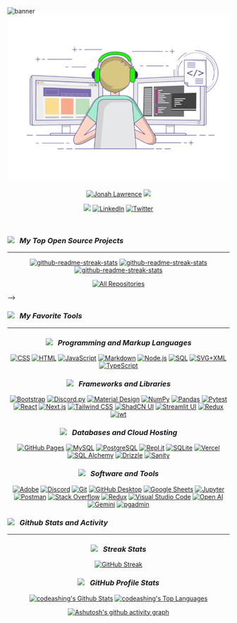 
<img src="https://media.licdn.com/dms/image/D4D16AQHIul41I9PNiA/profile-displaybackgroundimage-shrink_350_1400/0/1721483149483?e=1727308800&v=beta&t=s5aEwJ5kQVQlXnxQrczrL4mY5tqN9DAQ6_odHLZ2huE" alt="banner">

<img src="./assets/coding.gif" alt="banner">
 
   
<p align="center">
  <a href="https://github.com/codeashing">
   <img src="https://readme-typing-svg.demolab.com?font=Fira+Code&size=35&duration=1&pause=10000000&color=60f6af&center=true&repeat=false&width=435&lines=Rafi+Ali" alt="Jonah Lawrence" /></a>

  <a href="https://github.com/DenverCoder1/readme-typing-svg">
    <img src="https://readme-typing-svg.demolab.com?font=Fira+Code&pause=1000&width=435&lines=I'm+Software+Engineer;Generative+AI;Modern+Web+App+Developer;Jamstack+Developer;Empowering+solution+creation+for+success;Tech+Evangelist&font=Fira%20Code&center=true&width=600&height=45&color=60f6af&vCenter=true&pause=1000&size=22" /></a>
</p>
 
<!-- Social icons section -->
<p align="center">
<a href="https://therafiali.vercel.app/"><img src="https://img.shields.io/badge/personal website-F15B2A?style=for-the-badge&logo=firefox&logoColor=white"/></a>
  <a href="https://www.linkedin.com/in/therafiali/"><img  alt="LinkedIn" title="LinkedIn" src="https://img.shields.io/badge/LinkedIn-0b5fbb?style=for-the-badge&logo=linkedin&logoColor=white"/></a>
  <a href="https://twitter.com/therafiali"><img  alt="Twitter" title="Twitter" src="https://img.shields.io/badge/twitter-1c96e9?style=for-the-badge&logo=twitter&logoColor=white"/></a>
  <br/>
   
</p>

<br/>

***<h3><img src="https://media.giphy.com/media/ES9cAJlcxblRESzOH1/giphy.gif" width="50px"> &nbsp; My Top Open Source Projects</h3>***
<hr></hr>


<div align="center" >
  <p>
    <a href="https://github.com/therafiali/Chatbot_with_Simple_Book_Api"><img width="278" src="https://denvercoder1-github-readme-stats.vercel.app/api/pin/?username=therafiali&repo=Chatbot_with_Simple_Book_Api&theme=react&bg_color=#26bf86&title_color=#197f59&hide_border=true&icon_color=#1d9468&show_icons=false" alt="github-readme-streak-stats"></a>
    <a href="https://github.com/therafiali/Financial_Analyst_using_GenAI"><img width="278" src="https://denvercoder1-github-readme-stats.vercel.app/api/pin/?username=therafiali&repo=Financial_Analyst_using_GenAI&theme=react&bg_color=#26bf86&title_color=#197f59&hide_border=true&icon_color=#1d9468&show_icons=false" alt="github-readme-streak-stats"></a>
    <a href="https://github.com/therafiali/Full_Stack_ecommerce_project-01"><img width="278" src="https://denvercoder1-github-readme-stats.vercel.app/api/pin/?username=therafiali&repo=Full_Stack_ecommerce_project-01&theme=react&bg_color=#26bf86&title_color=#197f59&hide_border=true&icon_color=#1d9468&show_icons=false" alt="github-readme-streak-stats"></a>
    
  </p>

  <a href="https://github.com/therafiali?tab=repositories&sort=stargazers"><img alt="All Repositories" title="All Repositories" src="https://custom-icon-badges.demolab.com/badge/-Click%20Here%20For%20All%20My%20Repos-1F222E?style=for-the-badge&logoColor=white&logo=repo"/></a>

</div>

<!-- ***<h3><img src="https://media.giphy.com/media/QTmfvHGklosY1ha87W/giphy.gif" width="50px"> &nbsp; Top Projects I've Contributed To </h3>***
<hr></hr>

<div align="center" >

  <!-- Small repo cards https://github.com/DenverCoder1/github-readme-stats (fork of anuraghazra/github-readme-stats) -->
  <!-- <p>
    <a href="https://github.com/rashidwassan/learning-resources"><img width="278" src="https://denvercoder1-github-readme-stats.vercel.app/api/pin/?username=rashidwassan&repo=learning-resources&theme=react&bg_color=1F222E&title_color=4E96FFFF&hide_border=true&icon_color=4e96ff&show_icons=false&show_description=false" alt="flask"></a>
  </p>
</div> --> -->


***<h3><img src="https://media2.giphy.com/media/QssGEmpkyEOhBCb7e1/giphy.gif?cid=ecf05e47a0n3gi1bfqntqmob8g9aid1oyj2wr3ds3mg700bl&rid=giphy.gif" width="50px"> &nbsp; My Favorite Tools </h3>***
<hr></hr>

<div align="center" >

### ***<img src="https://media.giphy.com/media/IdyAQJVN2kVPNUrojM/giphy.gif" width="30px"> &nbsp; Programming and Markup Languages***

  <p>
      <a href="https://github.com/search?q=user%3ADenverCoder1+language%3Acss"><img alt="CSS" src="https://img.shields.io/badge/CSS-1572B6.svg?logo=css3&logoColor=white"></a>
      <a href="https://github.com/search?q=user%3ADenverCoder1+language%3Ahtml"><img alt="HTML" src="https://img.shields.io/badge/HTML-E34F26.svg?logo=html5&logoColor=white"></a>
      <a href="https://github.com/search?q=user%3ADenverCoder1+language%3Ajavascript"><img alt="JavaScript" src="https://img.shields.io/badge/JavaScript-F7DF1E.svg?logo=javascript&logoColor=black"></a>
      <a href="https://github.com/search?q=user%3ADenverCoder1+language%3Amarkdown"><img alt="Markdown" src="https://img.shields.io/badge/Markdown-000000.svg?logo=markdown&logoColor=white"></a>
      <a href="https://github.com/search?q=user%3ADenverCoder1+language%3Ajavascript"><img alt="Node.js" src="https://img.shields.io/badge/Node.js-43853D.svg?logo=node.js&logoColor=white"></a>
      <a href="https://github.com/search?q=user%3ADenverCoder1+language%3Asql"><img alt="SQL" src="https://custom-icon-badges.demolab.com/badge/SQL-025E8C.svg?logo=database&logoColor=white"></a>
      <a href="https://github.com/search?q=user%3ADenverCoder1+language%3Asvg"><img alt="SVG+XML" src="https://img.shields.io/badge/SVG%2BXML-e0982c.svg?logo=svg&logoColor=white"></a>
      <a href="https://github.com/search?q=user%3ADenverCoder1+language%3AtypeScript"><img alt="TypeScript" src="https://img.shields.io/badge/TypeScript-007ACC.svg?logo=typescript&logoColor=white"></a>
  </p>

### ***<img src="https://media.giphy.com/media/v1.Y2lkPTc5MGI3NjExcHhyMXl6ZDZwZTN6bnBidm43Z2Yxam8zZ2R6YTJzZHRweGN6ZXVzYyZlcD12MV9pbnRlcm5hbF9naWZfYnlfaWQmY3Q9cw/M3nwJpDEUxkCzVftCi/giphy.gif" width="30px"> &nbsp; Frameworks and Libraries***
  <p>
      <a href="#"><img alt="Bootstrap" src="https://img.shields.io/badge/Bootstrap-7952B3.svg?logo=bootstrap&logoColor=white"></a>
      <a href="#"><img alt="Discord.py" src="https://custom-icon-badges.demolab.com/badge/Discord.py-0d1620.svg?logo=dpy"></a>
      <a href="#"><img alt="Material Design" src="https://img.shields.io/badge/Material%20Design-0081CB.svg?logo=material-design&logoColor=white"></a>
      <a href="#"><img alt="NumPy" src="https://img.shields.io/badge/Numpy-013243.svg?logo=numpy&logoColor=white"></a>
      <a href="#"><img alt="Pandas" src="https://img.shields.io/badge/Pandas-150458.svg?logo=pandas&logoColor=white"></a>
      <a href="#"><img alt="Pytest" src="https://img.shields.io/badge/Pytest-0A9EDC.svg?logo=pytest&logoColor=white"></a>
      <a href="#"><img alt="React" src="https://img.shields.io/badge/React-20232a.svg?logo=react&logoColor=%2361DAFB"></a>
      <a href="#"><img alt="Next.js" src="https://img.shields.io/badge/ Next.js-20232a.svg?logo=next.js&logoColor=%2361DAFB"></a>
      <a href="#"><img alt="Tailwind CSS" src="https://img.shields.io/badge/ Tailwind CSS-20232a.svg?logo=Tailwind CSS&logoColor=%2361DAFB"></a>
      <a href="#"><img alt="ShadCN UI" src="https://img.shields.io/badge/ ShadCN UI-20232a.svg?logo=shadcnui&logoColor=%2361DAFB"></a>
      <a href="#"><img alt="Streamlit UI" src="https://img.shields.io/badge/ Streamlit UI-20232a.svg?logo=streamlit&logoColor=%2361DAFB"></a>
      <a href="#"><img alt="Redux" src="https://img.shields.io/badge/ Redux-20232a.svg?logo=redux&logoColor=%2361DAFB"></a>
      <a href="#"><img alt="jwt" src="https://img.shields.io/badge/ JWT-20232a.svg?logo=jwt&logoColor=%2361DAFB"></a>
  </p>

### ***<img src="https://media.giphy.com/media/jnDKffgCfGYOp6cMTK/giphy.gif" width="30px"> &nbsp; Databases and Cloud Hosting***

  <p>
      <a href="#"><img alt="GitHub Pages" src="https://img.shields.io/badge/GitHub%20Pages-327FC7.svg?logo=github&logoColor=white"></a>
      <a href="#"><img alt="MySQL" src="https://img.shields.io/badge/MySQL-00f.svg?logo=mysql&logoColor=white"></a>
      <a href="#"><img alt="PostgreSQL" src ="https://img.shields.io/badge/PostgreSQL-316192.svg?logo=postgresql&logoColor=white"></a>
      <a href="#"><img alt="Repl.it" src="https://img.shields.io/badge/Repl.it-0D101E.svg?logo=Replit&logoColor=white"></a>
      <a href="#"><img alt="SQLite" src ="https://img.shields.io/badge/SQLite-07405e.svg?logo=sqlite&logoColor=white"></a>
      <a href="#"><img alt="Vercel" src="https://img.shields.io/badge/Vercel-000000.svg?logo=vercel&logoColor=white"></a>
      <a href="#"><img alt="SQL Alchemy" src="https://img.shields.io/badge/SQL Alchemy-000000.svg?logo=sqlalchemy&logoColor=white"></a>
      <a href="#"><img alt="Drizzle" src="https://img.shields.io/badge/Drizzle-000000.svg?logo=drizzle&logoColor=white"></a>
      <a href="#"><img alt="Sanity" src="https://img.shields.io/badge/Sanity-000000.svg?logo=Sanity&logoColor=white"></a>
  </p>

### ***<img src="https://media.giphy.com/media/CAIgh8LKFbIciGx5Qe/giphy.gif" width="30px"> &nbsp; Software and Tools***

  <p>
      <a href="#"><img alt="Adobe" src="https://img.shields.io/badge/Adobe-FF0000.svg?logo=adobe&logoColor=white"></a>
      <a href="#"><img alt="Discord" src="https://img.shields.io/badge/-Discord-5865F2.svg?logo=discord&logoColor=white"></a>
      <a href="#"><img alt="Git" src="https://img.shields.io/badge/Git-F05033.svg?logo=git&logoColor=white"></a>
      <a href="#"><img alt="GitHub Desktop" src="https://img.shields.io/badge/GitHub%20Desktop-8034A9.svg?logo=github&logoColor=white"></a>
      <a href="#"><img alt="Google Sheets" src="https://img.shields.io/badge/Sheets-34A853.svg?logo=google%20sheets&logoColor=white"></a>
      <a href="#"><img alt="Jupyter" src="https://img.shields.io/badge/Jupyter-F37626.svg?logo=Jupyter&logoColor=white"></a>
      <a href="#"><img alt="Postman" src="https://img.shields.io/badge/Postman-FF6C37?logo=postman&logoColor=white"></a>
      <a href="#"><img alt="Stack Overflow" src="https://img.shields.io/badge/-Stack%20Overflow-FE7A16?logo=stack-overflow&logoColor=white"></a>
      <a href="#"><img alt="Redux" src="https://img.shields.io/badge/ Redux-20232a.svg?logo=redux&logoColor=%2361DAFB"></a>
      <a href="#"><img alt="Visual Studio Code" src="https://img.shields.io/badge/Visual%20Studio%20Code-0078d7.svg?logo=visual-studio-code&logoColor=white"></a>
      <a href="#"><img alt="Open AI" src="https://img.shields.io/badge/Open AI-0078d7.svg?logo=openai&logoColor=white"></a>
      <a href="#"><img alt="Gemini" src="https://img.shields.io/badge/Gemini-0078d7.svg?logo=google&logoColor=white"></a>
      <a href="#"><img alt="pgadmin" src="https://img.shields.io/badge/PG Admin-0078d7.svg?logo=pgadmin&logoColor=white"></a>
  </p>
  
</div>



***<h3><img src="https://media.giphy.com/media/KzJkzjggfGN5Py6nkT/giphy.gif" width="50px"> &nbsp; Github Stats and Activity</h3>***
<hr></hr>

<div align="center" >

### ***<img src="https://media.giphy.com/media/KeUoFXwyzOksZrJ6D6/giphy.gif" width="30px"> &nbsp; Streak Stats***

[![GitHub Streak](https://streak-stats.demolab.com?user=therafiali&theme=sunset-gradient&date_format=j%20M%5B%20Y%5D)](https://git.io/streak-stats)

### ***<img src="https://media.giphy.com/media/Th4eDUkNM3BYRXnzQi/giphy.gif" width="40px"> &nbsp; GitHub Profile Stats***

  <a href="https://github.com/therafiali/github-readme-stats"><img alt="codeashing's Github Stats" src="https://denvercoder1-github-readme-stats.vercel.app/api/?username=therafiali&show_icons=true&include_all_commits=true&count_private=true&theme=react&hide_border=true&bg_color=1F222E&title_color=4E96FFFF&icon_color=" height="192px"/></a>
  <a href="https://github.com/therafiali/github-readme-stats"><img alt="codeashing's Top Languages" src="https://denvercoder1-github-readme-stats.vercel.app/api/top-langs/?username=therafiali&langs_count=8&layout=compact&theme=react&hide_border=true&bg_color=1F222E&title_color=4E96FFFF&icon_color=F8D866&hide=Jupyter%20Notebook,Roff" height="192px"/></a>
  <br/>

[![Ashutosh's github activity graph](https://github-readme-activity-graph.vercel.app/graph?username=therafiali&bg_color=20222e&color=4e96ff&line=4783de&point=ffffff&area=true&hide_border=true)](https://github.com/ashutosh00710/github-readme-activity-graph)

</div>


